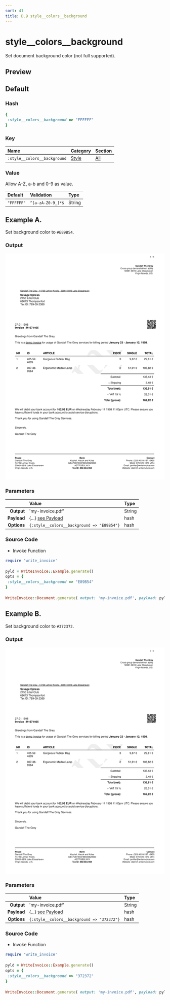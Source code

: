```yaml
---
sort: 41
title: D.9 style__colors__background
---
```

# style__colors__background

Set document background color (not full supported).


## Preview

<div >
    <canvas id='canvas' search=':style__colors__background' palette='option_detail'></canvas>
</div>
<script src="../assets/js/marker.js"></script>  

 
## Default

### Hash

```ruby
{
 :style__colors__background => "FFFFFF"
} 
```

### Key

| **Name** | **Category** | **Section** |
| :--- | :--- | :--- |
| ```:style__colors__background``` |  [Style](./#style) | [All](../sections/) |

### Value

Allow A-Z, a-b and 0-9 as value.

| **Default**| **Validation**| **Type** |
| :--- | :--- | :--- |
| ```"FFFFFF"``` | ```^[a-zA-Z0-9_]*$``` | String |

## Example A.

Set background color to `#E89B54`.

### Output

<img src="../assets/images/options/style__colors__background--a.png">



### Parameters

| | **Value** | **Type** |
|------:|:------|:------|
| **Output** | 'my-invoice.pdf' | String |
| **Payload** | {...} [see Payload](../payload) | hash |
| **Options** | ```{:style__colors__background => "E89B54"}``` | hash |


### Source Code

* Invoke Function

```ruby
require 'write_invoice'
 
pyld = WriteInvoice::Example.generate()
opts = {
 :style__colors__background => "E89B54"
}
 
WriteInvoice::Document.generate( output: 'my-invoice.pdf', payload: pyld, options: opts )

```

## Example B.

Set background color to `#372372`.

### Output

<img src="../assets/images/options/style__colors__background--b.png">



### Parameters

| | **Value** | **Type** |
|------:|:------|:------|
| **Output** | 'my-invoice.pdf' | String |
| **Payload** | {...} [see Payload](../payload) | hash |
| **Options** | ```{:style__colors__background => "372372"}``` | hash |


### Source Code

* Invoke Function

```ruby
require 'write_invoice'
 
pyld = WriteInvoice::Example.generate()
opts = {
 :style__colors__background => "372372"
}
 
WriteInvoice::Document.generate( output: 'my-invoice.pdf', payload: pyld, options: opts )

```


